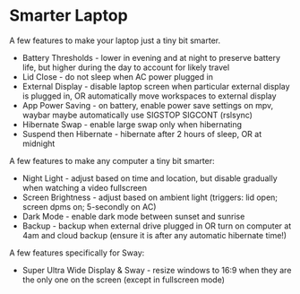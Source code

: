 # Smarter Laptop

A few features to make your laptop just a tiny bit smarter.

* Battery Thresholds - lower in evening and at night to preserve battery life,
                       but higher during the day to account for likely travel
* Lid Close - do not sleep when AC power plugged in
* External Display - disable laptop screen when particular external display is plugged in,
                     OR automatically move workspaces to external display
* App Power Saving - on battery, enable power save settings on mpv, waybar
                                 maybe automatically use SIGSTOP SIGCONT (rslsync)
* Hibernate Swap - enable large swap only when hibernating
* Suspend then Hibernate - hibernate after 2 hours of sleep, OR at midnight

A few features to make any computer a tiny bit smarter:

* Night Light - adjust based on time and location, but disable gradually when watching a video fullscreen
* Screen Brightness - adjust based on ambient light (triggers: lid open; screen dpms on; 5-secondly on AC)
* Dark Mode - enable dark mode between sunset and sunrise
* Backup - backup when external drive plugged in OR turn on computer at 4am and cloud backup
           (ensure it is after any automatic hibernate time!)

A few features specifically for Sway:

* Super Ultra Wide Display & Sway - resize windows to 16:9 when they are the only one on the screen (except in fullscreen mode)
